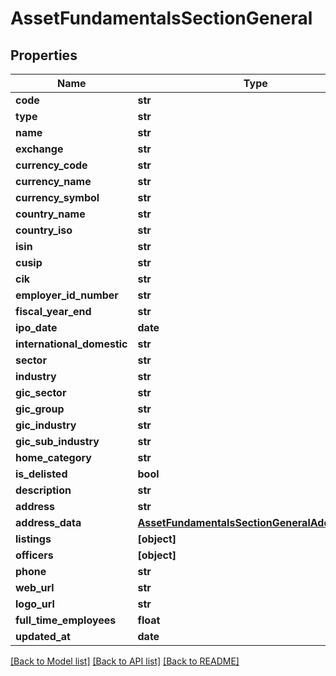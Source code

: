 # AssetFundamentalsSectionGeneral


## Properties
Name | Type | Description | Notes
------------ | ------------- | ------------- | -------------
**code** | **str** |  | 
**type** | **str** |  | 
**name** | **str** |  | 
**exchange** | **str** |  | 
**currency_code** | **str** |  | [optional] 
**currency_name** | **str** |  | [optional] 
**currency_symbol** | **str** |  | [optional] 
**country_name** | **str** |  | [optional] 
**country_iso** | **str** |  | [optional] 
**isin** | **str** |  | [optional] 
**cusip** | **str** |  | [optional] 
**cik** | **str** |  | [optional] 
**employer_id_number** | **str** |  | [optional] 
**fiscal_year_end** | **str** |  | [optional] 
**ipo_date** | **date** |  | [optional] 
**international_domestic** | **str** |  | [optional] 
**sector** | **str** |  | [optional] 
**industry** | **str** |  | [optional] 
**gic_sector** | **str** |  | [optional] 
**gic_group** | **str** |  | [optional] 
**gic_industry** | **str** |  | [optional] 
**gic_sub_industry** | **str** |  | [optional] 
**home_category** | **str** |  | [optional] 
**is_delisted** | **bool** |  | [optional] 
**description** | **str** |  | [optional] 
**address** | **str** |  | [optional] 
**address_data** | [**AssetFundamentalsSectionGeneralAddressData**](AssetFundamentalsSectionGeneralAddressData.md) |  | [optional] 
**listings** | **[object]** |  | [optional] 
**officers** | **[object]** |  | [optional] 
**phone** | **str** |  | [optional] 
**web_url** | **str** |  | [optional] 
**logo_url** | **str** |  | [optional] 
**full_time_employees** | **float** |  | [optional] 
**updated_at** | **date** |  | [optional] 

[[Back to Model list]](../README.md#documentation-for-models) [[Back to API list]](../README.md#documentation-for-api-endpoints) [[Back to README]](../README.md)


